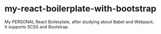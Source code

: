# my-react-boilerplate-with-bootstrap
My PERSONAL React Boilerplate, after studying about Babel and Webpack. It supports SCSS and Bootstrap.
